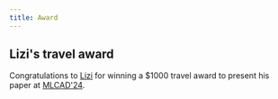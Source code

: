 ```yaml
---
title: Award
---
```

## Lizi's travel award

Congratulations to [Lizi](https://wiscad.github.io/wiscad/members/lizi-zhang.html) for winning a $1000 travel award to present his paper at [MLCAD'24](https://mlcad.org/symposium/).
